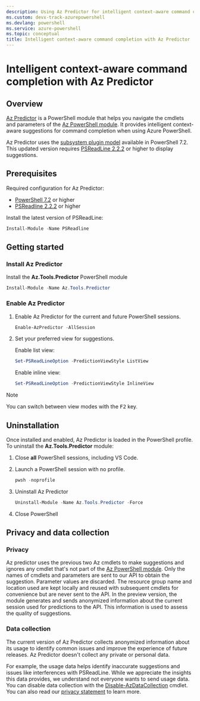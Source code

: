 ```yaml
---
description: Using Az Predictor for intelligent context-aware command completion in Azure PowerShell.
ms.custom: devx-track-azurepowershell
ms.devlang: powershell
ms.service: azure-powershell
ms.topic: conceptual
title: Intelligent context-aware command completion with Az Predictor
---
```


# Intelligent context-aware command completion with Az Predictor

## Overview

[Az Predictor][azpredictor-psgallery] is a PowerShell module that helps you navigate the cmdlets and
parameters of the [Az PowerShell module][install-azps]. It provides intelligent context-aware
suggestions for command completion when using Azure PowerShell.

Az Predictor uses the [subsystem plugin model][subsystem-plugin-model] available in PowerShell 7.2.
This updated version requires [PSReadLine 2.2.2][psreadline-psgallery] or higher to display
suggestions.

## Prerequisites

Required configuration for Az Predictor:

- [PowerShell 7.2][install-pwsh] or higher
- [PSReadline 2.2.2][psreadline-psgallery] or higher

Install the latest version of PSReadLine:

```powershell
Install-Module -Name PSReadline
```

## Getting started

### Install Az Predictor

Install the **Az.Tools.Predictor** PowerShell module

```powershell
Install-Module -Name Az.Tools.Predictor
```

### Enable Az Predictor

1. Enable Az Predictor for the current and future PowerShell sessions.

   ```powershell
   Enable-AzPredictor -AllSession
   ```

1. Set your preferred view for suggestions.

   Enable list view:

   ```powershell
   Set-PSReadLineOption -PredictionViewStyle ListView
   ```

   Enable inline view:

   ```powershell
   Set-PSReadLineOption -PredictionViewStyle InlineView
   ```

> [!NOTE]
> You can switch between view modes with the <kbd>F2</kbd> key.

## Uninstallation

Once installed and enabled, Az Predictor is loaded in the PowerShell profile. To uninstall the
**Az.Tools.Predictor** module:

1. Close **all** PowerShell sessions, including VS Code.

1. Launch a PowerShell session with no profile.

   ```powershell
   pwsh -noprofile
   ```

1. Uninstall Az Predictor

   ```powershell
   Uninstall-Module -Name Az.Tools.Predictor -Force
   ```

1. Close PowerShell

## Privacy and data collection

### Privacy

Az predictor uses the previous two Az cmdlets to make suggestions and ignores any cmdlet that's not
part of the [Az PowerShell module][install-azps]. Only the names of cmdlets and parameters are sent
to our API to obtain the suggestion. Parameter values are discarded. The resource group name and
location used are kept locally and reused with subsequent cmdlets for convenience but are never sent
to the API. In the preview version, the module generates and sends anonymized information about the
current session used for predictions to the API. This information is used to assess the quality of
suggestions.

### Data collection

The current version of Az Predictor collects anonymized information about its usage to identify
common issues and improve the experience of future releases. Az Predictor doesn't collect any
private or personal data.

For example, the usage data helps identify inaccurate suggestions and issues like interferences with
PSReadLine. While we appreciate the insights this data provides, we understand not everyone wants to
send usage data. You can disable data collection with the
[Disable-AzDataCollection][disable-azdatacollection] cmdlet. You can also read our
[privacy statement][privacy-statement] to learn more.

<!-- link references -->

[azpredictor-psgallery]: https://www.powershellgallery.com/packages/Az.Tools.Predictor/
[install-azps]: install-azure-powershell.md
[subsystem-plugin-model]: /powershell/scripting/learn/experimental-features#pssubsystempluginmodel
[psreadline-psgallery]: https://www.powershellgallery.com/packages/PSReadLine/
[install-pwsh]: /powershell/scripting/install/installing-powershell
[disable-azdatacollection]: /powershell/module/az.accounts/disable-azdatacollection
[privacy-statement]: https://go.microsoft.com/fwlink/?LinkID=528096&clcid=0x409
